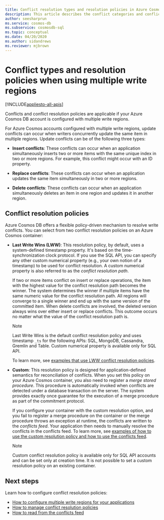 ```yaml
---
title: Conflict resolution types and resolution policies in Azure Cosmos DB 
description: This article describes the conflict categories and conflict resolution policies in Azure Cosmos DB.
author: seesharprun
ms.service: cosmos-db
ms.subservice: cosmosdb-sql
ms.topic: conceptual
ms.date: 04/20/2020
ms.author: sidandrews
ms.reviewer: mjbrown
---
```


# Conflict types and resolution policies when using multiple write regions
[!INCLUDE[appliesto-all-apis](includes/appliesto-all-apis.md)]

Conflicts and conflict resolution policies are applicable if your Azure Cosmos DB account is configured with multiple write regions.

For Azure Cosmos accounts configured with multiple write regions, update conflicts can occur when writers concurrently update the same item in multiple regions. Update conflicts can be of the following three types:

* **Insert conflicts**: These conflicts can occur when an application simultaneously inserts two or more items with the same unique index in two or more regions. For example, this conflict might occur with an ID property.

* **Replace conflicts**: These conflicts can occur when an application updates the same item simultaneously in two or more regions.

* **Delete conflicts**: These conflicts can occur when an application simultaneously deletes an item in one region and updates it in another region.

## Conflict resolution policies

Azure Cosmos DB offers a flexible policy-driven mechanism to resolve write conflicts. You can select from two conflict resolution policies on an Azure Cosmos container:

* **Last Write Wins (LWW)**: This resolution policy, by default, uses a system-defined timestamp property. It's based on the time-synchronization clock protocol. If you use the SQL API, you can specify any other custom numerical property (e.g., your own notion of a timestamp) to be used for conflict resolution. A custom numerical property is also referred to as the *conflict resolution path*. 

  If two or more items conflict on insert or replace operations, the item with the highest value for the conflict resolution path becomes the winner. The system determines the winner if multiple items have the same numeric value for the conflict resolution path. All regions will converge to a single winner and end up with the same version of the committed item. When delete conflicts are involved, the deleted version always wins over either insert or replace conflicts. This outcome occurs no matter what the value of the conflict resolution path is.

  > [!NOTE]
  > Last Write Wins is the default conflict resolution policy and uses timestamp `_ts` for the following APIs: SQL, MongoDB, Cassandra, Gremlin and Table. Custom numerical property is available only for SQL API.

  To learn more, see [examples that use LWW conflict resolution policies](how-to-manage-conflicts.md).

* **Custom**: This resolution policy is designed for application-defined semantics for reconciliation of conflicts. When you set this policy on your Azure Cosmos container, you also need to register a *merge stored procedure*. This procedure is automatically invoked when conflicts are detected under a database transaction on the server. The system provides exactly once guarantee for the execution of a merge procedure as part of the commitment protocol.  

  If you configure your container with the custom resolution option, and you fail to register a merge procedure on the container or the merge procedure throws an exception at runtime, the conflicts are written to the *conflicts feed*. Your application then needs to manually resolve the conflicts in the conflicts feed. To learn more, see [examples of how to use the custom resolution policy and how to use the conflicts feed](how-to-manage-conflicts.md).

  > [!NOTE]
  > Custom conflict resolution policy is available only for SQL API accounts and can be set only at creation time. It is not possible to set a custom resolution policy on an existing container.

## Next steps

Learn how to configure conflict resolution policies:

* [How to configure multiple write regions for your applications](how-to-multi-master.md)
* [How to manage conflict resolution policies](how-to-manage-conflicts.md)
* [How to read from the conflicts feed](how-to-manage-conflicts.md#read-from-conflict-feed)
